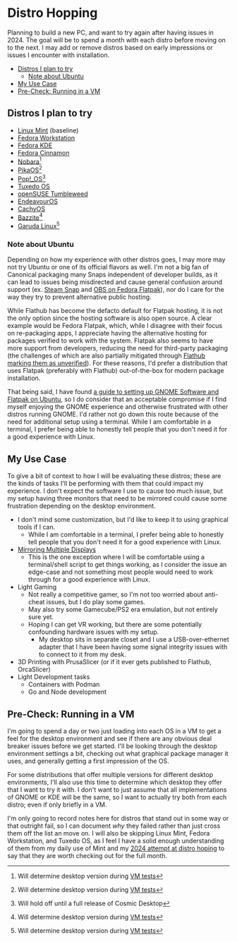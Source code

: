 <!-- omit from toc -->
# Distro Hopping
Planning to build a new PC, and want to try again after having issues in 2024. The goal will be to spend a month with each distro before moving on to the next. I may add or remove distros based on early impressions or issues I encounter with installation.

- [Distros I plan to try](#distros-i-plan-to-try)
  - [Note about Ubuntu](#note-about-ubuntu)
- [My Use Case](#my-use-case)
- [Pre-Check: Running in a VM](#pre-check-running-in-a-vm)

## Distros I plan to try
* [Linux Mint](distro-hopping-2024.md) (baseline)
* [Fedora Workstation](https://fedoraproject.org/workstation/)
* [Fedora KDE](https://fedoraproject.org/spins/kde)
* [Fedora Cinnamon](https://fedoraproject.org/spins/cinnamon)
* [Nobara](https://nobaraproject.org/)[^1]
* [PikaOS](https://wiki.pika-os.com/en/home)[^1]
* [Pop!_OS](https://pop.system76.com/)[^2]
* [Tuxedo OS](https://www.tuxedocomputers.com/en/TUXEDO-OS_1.tuxedo)
* [openSUSE Tumbleweed](https://www.opensuse.org/#Tumbleweed)
* [EndeavourOS](https://endeavouros.com/)
* [CachyOS](https://cachyos.org/)
* [Bazzite](https://bazzite.gg/)[^1]
* [Garuda Linux](https://garudalinux.org/)[^1]

[^1]: Will determine desktop version during [VM tests](#pre-check-running-in-a-vm)
[^2]: Will hold off until a full release of Cosmic Desktop

### Note about Ubuntu
Depending on how my experience with other distros goes, I may more may not try Ubuntu or one of its official flavors as well. I'm not a big fan of Canonical packaging many Snaps independent of developer builds, as it can lead to issues being misdirected and cause general confusion around support (ex. [Steam Snap](https://www.omgubuntu.co.uk/2024/01/valve-dont-recommend-ubuntu-steam-snap) and [OBS on Fedora Flatpak](https://gitlab.com/fedora/sigs/flatpak/fedora-flatpaks/-/issues/39)), nor do I care for the way they try to prevent alternative public hosting.

While Flathub has become the defacto default for Flatpak hosting, it is not the only option since the hosting software is also open source. A clear example would be Fedora Flatpak, which, while I disagree with their focus on re-packaging apps, I appreciate having the alternative hosting for packages verified to work with the system. Flatpak also seems to have more support from developers, reducing the need for third-party packaging (the challenges of which are also partially mitigated through [Flathub marking them as unverified](https://docs.flathub.org/docs/for-users/verification)). For these reasons, I'd prefer a distribution that uses Flatpak (preferably with Flathub) out-of-the-box for modern package installation.

That being said, I have found [a guide to setting up GNOME Software and Flatpak on Ubuntu](https://www.howtogeek.com/how-and-why-to-install-flatpak-software-packages-on-ubuntu/), so I do consider that an acceptable compromise if I find myself enjoying the GNOME experience and otherwise frustrated with other distros running GNOME. I'd rather not go down this route because of the need for additional setup using a terminal. While I am comfortable in a terminal, I prefer being able to honestly tell people that you don't need it for a good experience with Linux.

## My Use Case
To give a bit of context to how I will be evaluating these distros; these are the kinds of tasks I'll be performing with them that could impact my experience. I don't expect the software I use to cause too much issue, but my setup having three monitors that need to be mirrored could cause some frustration depending on the desktop environment.

* I don't mind some customization, but I'd like to keep it to using graphical tools if I can.
  * While I am comfortable in a terminal, I prefer being able to honestly tell people that you don't need it for a good experience with Linux.
* [Mirroring Multiple Displays](https://forums.linuxmint.com/viewtopic.php?t=418626)
  * This is the one exception where I will be comfortable using a terminal/shell script to get things working, as I consider the issue an edge-case and not something most people would need to work through for a good experience with Linux.
* Light Gaming
  * Not really a competitive gamer, so I'm not too worried about anti-cheat issues, but I do play some games.
  * May also try some Gamecube/PS2 era emulation, but not entirely sure yet.
  * Hoping I can get VR working, but there are some potentially confounding hardware issues with my setup.
    * My desktop sits in separate closet and I use a USB-over-ethernet adapter that I have been having some signal integrity issues with to connect to it from my desk.
* 3D Printing with PrusaSlicer (or if it ever gets published to Flathub, OrcaSlicer)
* Light Development tasks
  * Containers with Podman
  * Go and Node development

## Pre-Check: Running in a VM
I'm going to spend a day or two just loading into each OS in a VM to get a feel for the desktop environment and see if there are any obvious deal breaker issues before we get started. I'll be looking through the desktop environment settings a bit, checking out what graphical package manager it uses, and generally getting a first impression of the OS. 

For some distributions that offer multiple versions for different desktop environments, I'll also use this time to determine which desktop they offer that I want to try it with. I don't want to just assume that all implementations of GNOME or KDE will be the same, so I want to actually try both from each distro; even if only briefly in a VM.

I'm only going to record notes here for distros that stand out in some way or that outright fail, so I can document *why* they failed rather than just cross them off the list an move on. I will also be skipping Linux Mint, Fedora Workstation, and Tuxedo OS, as I feel I have a solid enough understanding of them from my daily use of Mint and my [2024 attempt at distro hoping](/tech/linux/distro-hopping-2024.md) to say that they are worth checking out for the full month.